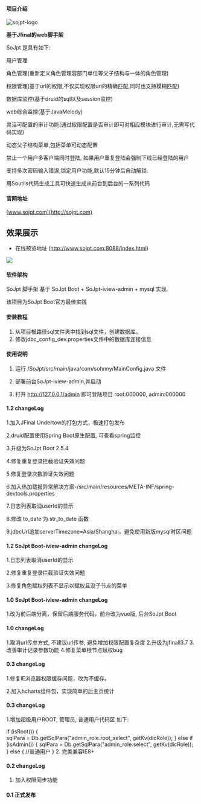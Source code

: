 
#### 项目介绍

![sojpt-logo](http://www.sojpt.com//upload/img/sojpt-logo.png)

**基于Jfinal的web脚手架** 

SoJpt 是具有如下: 

用户管理

角色管理(重新定义角色管理容部门单位等父子结构与一体的角色管理)

权限管理(基于url的权限,不仅实现权限uri的精确匹配,同时也支持模糊匹配)

数据库监控(基于druid的sql以及session监控)

web综合监控(基于JavaMelody)

灵活可配置的审计功能(通过权限配置是否审计即可对相应模块进行审计,无需写代码实现)

动态父子结构菜单,包括菜单可动态配置

禁止一个用户多客户端同时登陆, 如果用户重复登陆会强制下线已经登陆的用户

支持多次密码输入错误,锁定用户功能,默认15分钟后自动解锁.

用Soutils代码生成工具可快速生成从前台到后台的一系列代码

#### 官网地址

[www.sojpt.com](http://sojpt.com)

## 效果展示

- 在线预览地址 (http://www.sojpt.com:8088/index.html)

<img src="http://files.git.oschina.net/group1/M00/07/4F/PaAvDFyxmh2AI9qrAAHgh2_oqbM530.png?token=d8e5e6855a2accdbb0f4476bd874acd0&ts=1555143197&attname=sojpt-home.png&disposition=inline" align=center />

#### 软件架构

SoJpt 脚手架 基于 SoJpt Boot + SoJpt-iview-admin + mysql 实现.

该项目为SoJpt Boot官方最佳实践

#### 安装教程

1. 从项目根路径sql文件夹中找到sql文件，创建数据库。
2. 修改jdbc_config_dev.properties文件中的数据库连接信息


#### 使用说明

1. 运行 /SoJpt/src/main/java/com/sohnny/MainConfig.java 文件

2. 部署前台SoJpt-iview-admin,并启动

3. 打开 http://127.0.0.1/admin 即可登陆项目 root:000000, admin:000000

#### 1.2 changeLog

1.加入JFinal Undertow的打包方式，极速打包发布

2.druid配置使用Spring Boot原生配置, 可查看spring监控

3.升级为SoJpt Boot 2.5.4

4.修复重复登录拦截验证失效问题

5.修复登录次数验证失效问题

6.加入热加载报异常解决方案-/src/main/resources/META-INF/spring-devtools.properties

7.日志列表取消userId的显示

8.修改 to_date 为 str_to_date 函数

9.jdbcUrl追加serverTimezone=Asia/Shanghai，避免使用新版mysql时区问题


#### 1.2 SoJpt Boot-iview-admin changeLog

1.日志列表取消userId的显示

2.修复重复登录拦截验证失效问题

3.修复角色赋权列表不显示以赋权且没子节点的菜单

#### 1.0 SoJpt Boot-iview-admin changeLog

1.改为前后端分离，保留后端服务代码，前台改为vue版, 后台SoJpt Boot

#### 1.0 changeLog

1.取消url传参方式, 不建议url传参, 避免增加权限配置复杂度
2.升级为jfinall3.7
3.改善审计记录参数功能
4.修复菜单根节点赋权bug

#### 0.3 changeLog

1.修复IE浏览器权限缓存问题，改为不缓存。

2.加入hcharts组件包，实现简单的后主页统计

#### 0.3 changeLog

1.增加超级用户ROOT, 管理员, 普通用户代码区 如下:

if (isRoot()) {         
    sqlPara = Db.getSqlPara("admin_role.root_select", getKv(dicRole));
} else if (isAdmin()) {
    sqlPara = Db.getSqlPara("admin_role.select", getKv(dicRole));           
} else {
    //普通用户
}
2. 完美兼容IE8+

#### 0.2 changeLog

1. 加入权限同步功能

#### 0.1 正式发布
